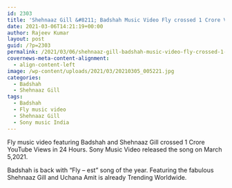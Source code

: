 ```yaml
---
id: 2303
title: 'Shehnaaz Gill &#8211; Badshah Music Video Fly crossed 1 Crore Views'
date: 2021-03-06T14:21:19+00:00
author: Rajeev Kumar
layout: post
guid: /?p=2303
permalink: /2021/03/06/shehnaaz-gill-badshah-music-video-fly-crossed-1-crore-views/
covernews-meta-content-alignment:
  - align-content-left
image: /wp-content/uploads/2021/03/20210305_005221.jpg
categories:
  - Badshah
  - Shehnaaz Gill
tags:
  - Badshah
  - Fly music video
  - Shehnaaz Gill
  - Sony music India
---
```

 

Fly music video featuring Badshah and Shehnaaz Gill crossed 1 Crore YouTube Views in 24 Hours. Sony Music Video released the song on March 5,2021. 



Badshah is back with &#8220;Fly &#8211; est&#8221; song of the year. Featuring the fabulous Shehnaaz Gill and Uchana Amit is already Trending Worldwide.

<div class="wp-block-embed__wrapper">
</div>